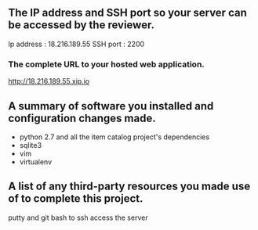 ## The IP address and SSH port so your server can be accessed by the reviewer.

Ip address : 18.216.189.55
SSH port : 2200

### The complete URL to your hosted web application.

http://18.216.189.55.xip.io

## A summary of software you installed and configuration changes made.

* python 2.7 and all the item catalog project's dependencies
* sqlite3
* vim
* virtualenv

## A list of any third-party resources you made use of to complete this project.

putty and git bash to ssh access the server
